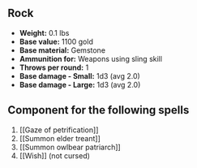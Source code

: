 ## Rock
- **Weight:** 0.1 lbs
- **Base value:** 1100 gold
- **Base material:** Gemstone
- **Ammunition for:** Weapons using sling skill
- **Throws per round:** 1
- **Base damage - Small:** 1d3 (avg 2.0)
- **Base damage - Large:** 1d3 (avg 2.0)
## Component for the following spells
1. [[Gaze of petrification]]
2. [[Summon elder treant]]
3. [[Summon owlbear patriarch]]
4. [[Wish]] (not cursed)
